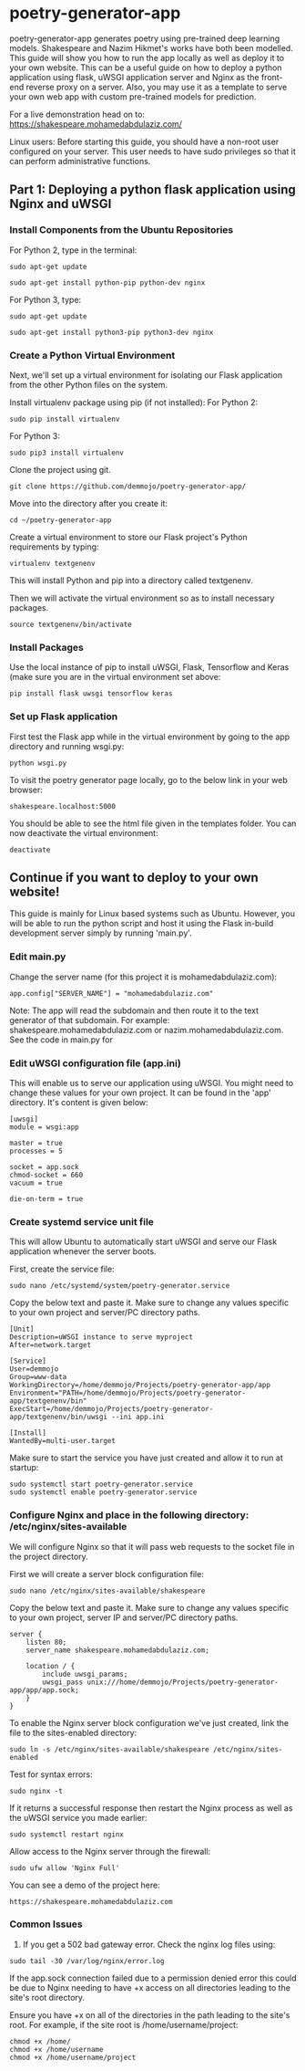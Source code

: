 # poetry-generator-app

poetry-generator-app generates poetry using pre-trained deep learning models. Shakespeare and Nazim Hikmet's works have both been modelled. This guide will show you how to run the app locally as well as deploy it to your own website. This can be a useful guide on how to deploy a python application using flask, uWSGI application server and Nginx as the front-end reverse proxy on a server. Also, you may use it as a template to serve your own web app with custom pre-trained models for prediction.

For a live demonstration head on to: https://shakespeare.mohamedabdulaziz.com/

Linux users: Before starting this guide, you should have a non-root user configured on your server. This user needs to have sudo privileges so that it can perform administrative functions.

## Part 1: Deploying a python flask application using Nginx and uWSGI

### Install Components from the Ubuntu Repositories
For Python 2, type in the terminal:
```
sudo apt-get update
```
```
sudo apt-get install python-pip python-dev nginx
```

For Python 3, type:
```
sudo apt-get update
```
```
sudo apt-get install python3-pip python3-dev nginx
```

### Create a Python Virtual Environment
Next, we'll set up a virtual environment for isolating our Flask application from the other Python files on the system.

Install virtualenv package using pip (if not installed):
For Python 2:
```
sudo pip install virtualenv
```
For Python 3:
```
sudo pip3 install virtualenv
```

Clone the project using git. 
```
git clone https://github.com/demmojo/poetry-generator-app/
```
Move into the directory after you create it:
```
cd ~/poetry-generator-app
```

Create a virtual environment to store our Flask project's Python requirements by typing:
```
virtualenv textgenenv
```

This will install Python and pip into a directory called textgenenv. 

Then we will activate the virtual environment so as to install necessary packages.
```
source textgenenv/bin/activate
```

### Install Packages
Use the local instance of pip to install uWSGI, Flask, Tensorflow and Keras (make sure you are in the virtual environment set above:
```
pip install flask uwsgi tensorflow keras
```

### Set up Flask application
First test the Flask app while in the virtual environment by going to the app directory and running wsgi.py:
```
python wsgi.py
```

To visit the poetry generator page locally, go to the below link in your web browser:
```
shakespeare.localhost:5000
```

You should be able to see the html file given in the templates folder. You can now deactivate the virtual environment:
```
deactivate
```

## Continue if you want to deploy to your own website!
This guide is mainly for Linux based systems such as Ubuntu. However, you will be able to run the python script and host it using the Flask in-build development server simply by running 'main.py'.

### Edit main.py

Change the server name (for this project it is mohamedabdulaziz.com):

```
app.config["SERVER_NAME"] = "mohamedabdulaziz.com"
```

Note: The app will read the subdomain and then route it to the text generator of that subdomain. For example: shakespeare.mohamedabdulaziz.com or nazim.mohamedabdulaziz.com. See the code in main.py for 

### Edit uWSGI configuration file (app.ini)

This will enable us to serve our application using uWSGI. You might need to change these values for your own project. It can be found in the 'app' directory. It's content is given below:

```
[uwsgi]
module = wsgi:app

master = true
processes = 5

socket = app.sock
chmod-socket = 660
vacuum = true

die-on-term = true
```

### Create systemd service unit file 
This will allow Ubuntu to automatically start uWSGI and serve our Flask application whenever the server boots. 

First, create the service file:

```
sudo nano /etc/systemd/system/poetry-generator.service
```
Copy the below text and paste it. Make sure to change any values specific to your own project and server/PC directory paths.
```
[Unit]
Description=uWSGI instance to serve myproject
After=network.target

[Service]
User=demmojo
Group=www-data
WorkingDirectory=/home/demmojo/Projects/poetry-generator-app/app
Environment="PATH=/home/demmojo/Projects/poetry-generator-app/textgenenv/bin"
ExecStart=/home/demmojo/Projects/poetry-generator-app/textgenenv/bin/uwsgi --ini app.ini

[Install]
WantedBy=multi-user.target
```
Make sure to start the service you have just created and allow it to run at startup:
```
sudo systemctl start poetry-generator.service
sudo systemctl enable poetry-generator.service
```

### Configure Nginx and place in the following directory: /etc/nginx/sites-available

We will configure Nginx so that it will pass web requests to the socket file in the project directory.

First we will create a server block configuration file:
```
sudo nano /etc/nginx/sites-available/shakespeare
```

Copy the below text and paste it. Make sure to change any values specific to your own project, server IP and server/PC directory paths.
```
server {
    listen 80;
    server_name shakespeare.mohamedabdulaziz.com;
    
    location / {
        include uwsgi_params;
        uwsgi_pass unix:///home/demmojo/Projects/poetry-generator-app/app/app.sock;
    }
}
```

To enable the Nginx server block configuration we've just created, link the file to the sites-enabled directory:
```
sudo ln -s /etc/nginx/sites-available/shakespeare /etc/nginx/sites-enabled
```

Test for syntax errors:
```
sudo nginx -t
```

If it returns a successful response then restart the Nginx process as well as the uWSGI service you made earlier:
```
sudo systemctl restart nginx
```

Allow access to the Nginx server through the firewall:
```
sudo ufw allow 'Nginx Full'
```

You can see a demo of the project here:
```
https://shakespeare.mohamedabdulaziz.com
```

### Common Issues

1. If you get a 502 bad gateway error. Check the nginx log files using:

```
sudo tail -30 /var/log/nginx/error.log
```

If the app.sock connection failed due to a permission denied error this could be due to Nginx needing to have +x access on all directories leading to the site's root directory.

Ensure you have +x on all of the directories in the path leading to the site's root. For example, if the site root is /home/username/project:
```
chmod +x /home/
chmod +x /home/username
chmod +x /home/username/project
```
